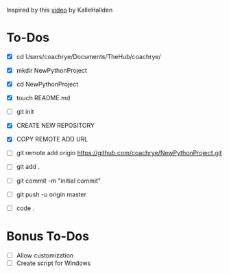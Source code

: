 Inspired by this [video](https://www.youtube.com/watch?v=7Y8Ppin12r4) by KalleHallden

# To-Dos

- [x] cd Users/coachrye/Documents/TheHub/coachrye/
- [x] mkdir NewPythonProject
- [x] cd NewPythonProject
- [x] touch README.md
- [ ] git init
- [x] CREATE NEW REPOSITORY
- [x] COPY REMOTE ADD URL
- [ ] git remote add origin https://github.com/coachrye/NewPythonProject.git
- [ ] git add .
- [ ] git commit -m "initial commit"
- [ ] git push -u origin master
- [ ] code .


# Bonus To-Dos

- [ ] Allow customization
- [ ] Create script for Windows
